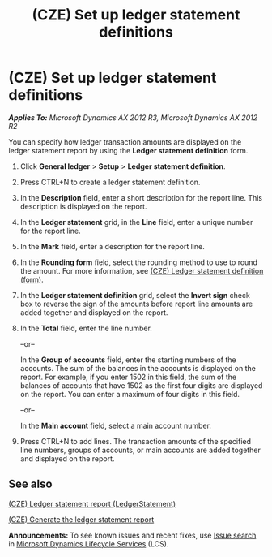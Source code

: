 ﻿---
title: (CZE) Set up ledger statement definitions
TOCTitle: (CZE) Set up ledger statement definitions
ms:assetid: 8c7e75f7-bba0-45ca-8019-489078239591
ms:mtpsurl: https://technet.microsoft.com/en-us/library/JJ677606(v=AX.60)
ms:contentKeyID: 49384909
ms.date: 04/18/2014
mtps_version: v=AX.60
---

# (CZE) Set up ledger statement definitions 


_**Applies To:** Microsoft Dynamics AX 2012 R3, Microsoft Dynamics AX 2012 R2_

You can specify how ledger transaction amounts are displayed on the ledger statement report by using the **Ledger statement definition** form.

1.  Click **General ledger** \> **Setup** \> **Ledger statement definition**.

2.  Press CTRL+N to create a ledger statement definition.

3.  In the **Description** field, enter a short description for the report line. This description is displayed on the report.

4.  In the **Ledger statement** grid, in the **Line** field, enter a unique number for the report line.

5.  In the **Mark** field, enter a description for the report line.

6.  In the **Rounding form** field, select the rounding method to use to round the amount. For more information, see [(CZE) Ledger statement definition (form)](https://technet.microsoft.com/en-us/library/jj710663\(v=ax.60\)).

7.  In the **Ledger statement definition** grid, select the **Invert sign** check box to reverse the sign of the amounts before report line amounts are added together and displayed on the report.

8.  In the **Total** field, enter the line number.
    
    –or–
    
    In the **Group of accounts** field, enter the starting numbers of the accounts. The sum of the balances in the accounts is displayed on the report. For example, if you enter 1502 in this field, the sum of the balances of accounts that have 1502 as the first four digits are displayed on the report. You can enter a maximum of four digits in this field.
    
    –or–
    
    In the **Main account** field, select a main account number.

9.  Press CTRL+N to add lines. The transaction amounts of the specified line numbers, groups of accounts, or main accounts are added together and displayed on the report.

## See also

[(CZE) Ledger statement report (LedgerStatement)](cze-ledger-statement-report-ledgerstatement.md)

[(CZE) Generate the ledger statement report](cze-generate-the-ledger-statement-report.md)

  
**Announcements:** To see known issues and recent fixes, use [Issue search](http://go.microsoft.com/fwlink/?linkid=389258) in [Microsoft Dynamics Lifecycle Services](http://go.microsoft.com/fwlink/?linkid=306505) (LCS).

